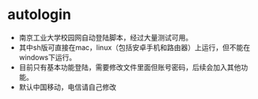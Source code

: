 # autologin

* 南京工业大学校园网自动登陆脚本，经过大量测试可用。
* 其中sh版可直接在mac，linux（包括安卓手机和路由器）上运行，但不能在windows下运行。
* 目前只有基本功能登陆，需要修改文件里面但账号密码，后续会加入其他功能。
* 默认中国移动，电信请自己修改
